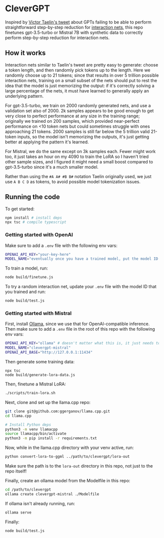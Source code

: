 # CleverGPT

Inspired by [Victor Taelin's
tweet](https://twitter.com/i/bookmarks/all?post_id=1776096481704804789)
about GPTs failing to be able to perform straightforward step-by-step
reduction for [interaction
nets](https://en.wikipedia.org/wiki/Interaction_nets), this repo finetunes
gpt-3.5-turbo or Mistral 7B with synthetic data to correctly perform
step-by-step reduction for interaction nets.

## How it works

Interaction nets similar to Taelin's tweet are pretty easy to generate: choose
a token length, and then randomly pick tokens up to the length. Here we
randomly choose up to 21 tokens; since that results in over 5 trillion possible
interaction nets, training on a small subset of the nets should put to rest the
idea that the model is just memorizing the output: if it's correctly solving a
large percentage of the nets, it must have learned to generally apply an
underlying pattern.

For gpt-3.5-turbo, we train on 2000 randomly generated nets, and use a
validation set also of 2000. 2k samples appears to be good enough to get very
close to perfect performance at any size in the training range; originally we
trained on 200 samples, which provided near-perfect performance on <10 token
nets but could sometimes struggle with ones approaching 21 tokens. 2000 samples
is still far below the 5 trillion valid 21-token inputs, so the model isn't
memorizing the outputs, it's just getting better at applying the pattern it's
learned.

For Mistral, we do the same except on 3k samples each. Fewer might work too, it
just takes an hour on my 4090 to train the LoRA so I haven't tried other sample
sizes, and I figured it might need a small boost compared to gpt-3.5-turbo
since it's a much smaller model.

Rather than using the `#A A# #B B#` notation Taelin originally used, we just
use `A B C D` as tokens, to avoid possible model tokenization issues.

## Running the code

To get started:

```bash
npm install # install deps
npx tsc # compile typescript
```

### Getting started with OpenAI

Make sure to add a `.env` file with the following env vars:

```bash
OPENAI_API_KEY="your-key-here"
MODEL_NAME="eventually once you have a trained model, put the model ID here"
```

To train a model, run:

```bash
node build/finetune.js
```

To try a random interaction net, update your `.env` file with the model ID that
you trained and run:

```bash
node build/test.js
```

### Getting started with Mistral

First, install [Ollama](https://ollama.com/), since we use that for
OpenAI-compatible inference. Then make sure to add a `.env` file in the root of
this repo with the following env vars:

```bash
OPENAI_API_KEY="ollama" # doesn't matter what this is, it just needs to exist
MODEL_NAME="clevergpt-mistral"
OPENAI_API_BASE="http://127.0.0.1:11434"
```

Then generate some training data:

```
npx tsc
node build/generate-lora-data.js
```

Then, finetune a Mistral LoRA:

```bash
./scripts/train-lora.sh
```

Next, clone and set up the llama.cpp repo:

```bash
git clone git@github.com:ggerganov/llama.cpp.git
cd llama.cpp

# Install Python deps
python3 -m venv llamacpp
source llamacpp/bin/activate
python3 -m pip install -r requirements.txt
```

Now, while in the llama.cpp directory with your venv active, run:

```bash
python convert-lora-to-ggml ../path/to/clevergpt/lora-out
```

Make sure the path is to the `lora-out` directory in this repo, not just to the
repo itself!

Finally, create an ollama model from the Modelfile in this repo:

```bash
cd /path/to/clevergpt
ollama create clevergpt-mistral ./Modelfile
```

If ollama isn't already running, run:

```bash
ollama serve
```

Finally:

```bash
node build/test.js
```

